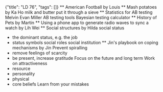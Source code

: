 {"title": "LD 76", "tags": []}
** American Football by Louis
** Mash potatoes by Ka Ho
milk and butter
put it through a sieve
** Statistics for AB testing Melvin
Evan Miller AB testing tools
Bayesian testing calculator
** History of Pets by Martin
** Using a phone app to generate radio waves to sync a watch by Lih Wei
** Social structures by Hilda
social status
* the dominant status, e.g. the job
* status symbols
social roles
social institution
** Jin's playbook on coping mechanisms by Jin
Prevent spiralling
* remove feelings of scarcity
* be present, increase gratitude
Focus on the future and long term
Work on attractiveness
* resource
* personality
* physical
* core beliefs
Learn from your mistakes

